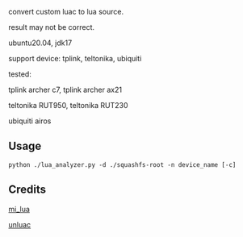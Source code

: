 convert custom luac to lua source. 

result may not be correct. 

ubuntu20.04, jdk17

support device: tplink, teltonika, ubiquiti

tested: 

tplink archer c7, tplink archer ax21
        
teltonika RUT950, teltonika RUT230

ubiquiti airos

## Usage



```
python ./lua_analyzer.py -d ./squashfs-root -n device_name [-c]
```








## Credits

[mi_lua](https://github.com/zh-explorer/mi_lua/)

[unluac](https://github.com/HansWessels/unluac)
